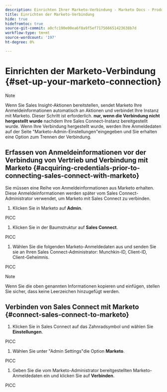 ```yaml
---
description: Einrichten Ihrer Marketo-Verbindung - Marketo Docs - Produktdokumentation
title: Einrichten der Marketo-Verbindung
hide: true
hidefromtoc: true
source-git-commit: a0cfc190e00ea6f8a9f5ef717566651423638b7d
workflow-type: tm+mt
source-wordcount: '197'
ht-degree: 0%

---
```


# Einrichten der Marketo-Verbindung {#set-up-your-marketo-connection}

>[!NOTE]
>
>Wenn Sie Sales Insight-Aktionen bereitstellen, sendet Marketo Ihre Anmeldeinformationen automatisch an Aktionen und verbindet Ihre Instanz mit Marketo. Dieser Schritt ist erforderlich. **nur, wenn die Verbindung nicht hergestellt wurde** nachdem Ihre Sales Connect-Instanz bereitgestellt wurde. Wenn Ihre Verbindung hergestellt wurde, werden Ihre Anmeldedaten auf der Seite &quot;Marketo-Admin-Einstellungen&quot;eingegeben und Sie erhalten eine Option zum Trennen der Verbindung.

## Erfassen von Anmeldeinformationen vor der Verbindung von Vertrieb und Verbindung mit Marketo {#acquiring-credentials-prior-to-connecting-sales-connect-with-marketo}

Sie müssen eine Reihe von Anmeldeinformationen aus Marketo erhalten. Diese Anmeldeinformationen werden später vom Sales Connect-Administrator verwendet, um Marketo mit Sales Connect zu verbinden.

1. Klicken Sie in Marketo auf **Admin**.

PICC

1. Klicken Sie in der Baumstruktur auf **Sales Connect**.

PICC

1. Wählen Sie die folgenden Marketo-Anmeldedaten aus und senden Sie sie an Ihren Sales Connect-Administrator: Munchkin-ID, Client-ID, Client-Geheimnis.

PICC

>[!NOTE]
>
>Wenn Sie die oben genannten Informationen kopieren und einfügen, stellen Sie sicher, dass keine Leerzeichen hinzugefügt werden.

## Verbinden von Sales Connect mit Marketo {#connect-sales-connect-to-marketo}

1. Klicken Sie in Sales Connect auf das Zahnradsymbol und wählen Sie **Einstellungen**.

PICC

1. Wählen Sie unter &quot;Admin Settings&quot;die Option **Marketo**.

PICC

1. Geben Sie die vom Marketo-Administrator bereitgestellten Marketo-Anmeldedaten ein und klicken Sie auf **Verbinden**.

PICC
